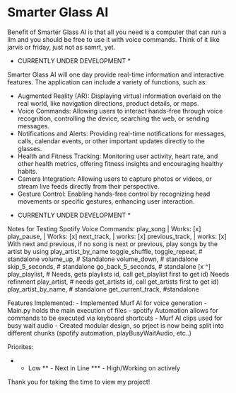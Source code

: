 # Smarter Glass AI

Benefit of Smarter Glass AI is that all you need is a computer that can run a llm and you should be free to use it with voice
commands. Think of it like jarvis or friday, just not as samrt, yet.

* CURRENTLY UNDER DEVELOPMENT *

Smarter Glass AI will one day provide real-time information and interactive features. The application can include a variety of functions, such as:

- Augmented Reality (AR): Displaying virtual information overlaid on the real world, like navigation directions, product details, or maps.
- Voice Commands: Allowing users to interact hands-free through voice recognition, controlling the device, searching the web, or sending messages.
- Notifications and Alerts: Providing real-time notifications for messages, calls, calendar events, or other important updates directly to the glasses.
- Health and Fitness Tracking: Monitoring user activity, heart rate, and other health metrics, offering fitness insights and encouraging healthy habits.
- Camera Integration: Allowing users to capture photos or videos, or stream live feeds directly from their perspective.
- Gesture Control: Enabling hands-free control by recognizing head movements or specific gestures, enhancing user interaction.

* CURRENTLY UNDER DEVELOPMENT *

Notes for Testing Spotify Voice Commands:
    play_song | Works: [x]
    play_pause, | Works: [x]
    next_track, | works: [x] 
    previous_track, | works: [x] 
        With next and previous, if no song is next or previous, play songs by the artist by using play_artist_by_name
    toggle_shuffle, 
    toggle_repeat, # standalone
    volume_up, # Standalone
    volume_down, # standalone
    skip_5_seconds, # standalone
    go_back_5_seconds, # standalone [x ^]
    play_playlist, # Needs, gets playlists id, call get_playlist first to get id) Needs refinment
    play_artist, # needs get_artists id, call get_artists first to get id)
    play_artist_by_name, # standalone
    get_current_track, #standalone


Features Implemented:
    - Implemented Murf AI for voice generation
    - Main.py holds the main execution of files
    - spotify Automation allows for commands to be executed via keyboard shortcuts
    - Murf AI clips used for busy wait audio
    - Created modular design, so prject is now being split into different chunks (spotify automation, playBusyWaitAudio, etc..)
    

Priorites: 
* - Low
** - Next in Line
*** - High/Working on actively


Thank you for taking the time to view my project! 